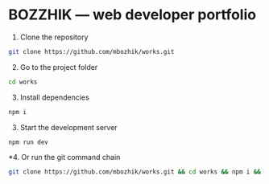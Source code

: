 # BOZZHIK — web developer portfolio

1. Clone the repository

```bash
git clone https://github.com/mbozhik/works.git
```

2. Go to the project folder

```bash
cd works
```

3. Install dependencies

```bash
npm i
```

3. Start the development server

```bash
npm run dev
```

\*4. Or run the git command chain

```bash
git clone https://github.com/mbozhik/works.git && cd works && npm i && code .
```
